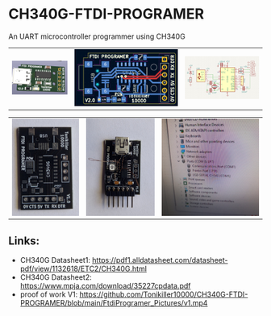 # CH340G-FTDI-PROGRAMER
 An UART microcontroller programmer using CH340G


<table>
  <tr>
    <td><img src="https://github.com/Tonikiller10000/CH340G-FTDI-PROGRAMER/blob/main/FtdiProgramer_Pictures/b5.png" ></td>
    <td><img src="https://github.com/Tonikiller10000/CH340G-FTDI-PROGRAMER/blob/main/FtdiProgramer_Pictures/p7.png" ></td>
    <td><img src="https://github.com/Tonikiller10000/CH340G-FTDI-PROGRAMER/blob/main/FtdiProgramer_Pictures/sch.png" ></td>
  </tr>
</table>





<table>
  <tr>
    <td><img src="https://github.com/Tonikiller10000/CH340G-FTDI-PROGRAMER/blob/main/FtdiProgramer_Pictures/b1.jpg" ></td>
    <td><img src="https://github.com/Tonikiller10000/CH340G-FTDI-PROGRAMER/blob/main/FtdiProgramer_Pictures/b2.jpg" ></td>
    <td><img src="https://github.com/Tonikiller10000/CH340G-FTDI-PROGRAMER/blob/main/FtdiProgramer_Pictures/c1.jpg" ></td>
  </tr>
</table>





## Links: 
- CH340G Datasheet1: https://pdf1.alldatasheet.com/datasheet-pdf/view/1132618/ETC2/CH340G.html
- CH340G Datasheet2: https://www.mpja.com/download/35227cpdata.pdf
- proof of work V1: https://github.com/Tonikiller10000/CH340G-FTDI-PROGRAMER/blob/main/FtdiProgramer_Pictures/v1.mp4




















